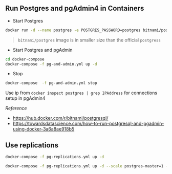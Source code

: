 ## Run Postgres and pgAdmin4 in Containers

* Start Postgres 
```bash
docker run -d --name postgres -e POSTGRES_PASSWORD=postgres bitnami/postgres
```

> `bitnami/postgres` image is in smaller size than the official `postgress`

* Start Postgres and pgAdmin
```bash
cd docker-compose
docker-compose -f pg-and-admin.yml up -d
```

* Stop
```bash
docker-compose  -f pg-and-admin.yml stop
```

Use ip from `docker inspect postgres | grep IPAddress` for connections setup in pgAdmin4

*Reference*
* https://hub.docker.com/r/bitnami/postgresql/
* https://towardsdatascience.com/how-to-run-postgresql-and-pgadmin-using-docker-3a6a8ae918b5

## Use replications

```bash
docker-compose -f pg-replications.yml up -d
```

```bash
docker-compose -f pg-replications.yml up -d --scale postgres-master=1 --scale postgresql-slave=3
```